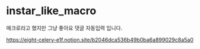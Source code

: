 # instar_like_macro

매크로라고 했지만 그냥 좋아요 댓글 자동입력 입니다.

https://eight-celery-e1f.notion.site/b2046dca536b49b0ba6a899029c8a5a0